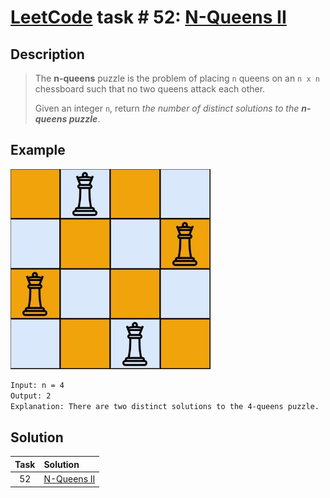 # [LeetCode][leetcode] task # 52: [N-Queens II][task]

Description
-----------

> The **n-queens** puzzle is the problem of placing `n` queens
> on an `n x n` chessboard such that no two queens attack each other.
> 
> Given an integer `n`, return _the number of distinct solutions to the **n-queens puzzle**_.

Example
-------

![chessboard.png](image/chessboard.png)

```sh
Input: n = 4
Output: 2
Explanation: There are two distinct solutions to the 4-queens puzzle.
```

Solution
--------

| Task | Solution                |
|:----:|:------------------------|
|  52  | [N-Queens II][solution] |


[leetcode]: <http://leetcode.com/>
[task]: <https://leetcode.com/problems/n-queens-ii/>
[solution]: <https://github.com/wellaxis/praxis-leetcode/blob/main/src/main/java/com/witalis/praxis/leetcode/task/h1/p52/option/Practice.java>
